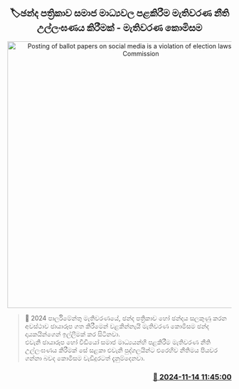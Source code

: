 <p align='center'><b><h2 align='center' title='Posting of ballot papers on social media is a violation of election laws - Election Commission'>🏷ඡන්ද පත්‍රිකාව සමාජ මාධ්‍යවල පළකිරීම මැතිවරණ නීති උල්ලංඝණය කිරීමක් - මැතිවරණ කොමිසම</h2></b></p>
<p align='center'><img src='https://helakuru.sgp1.cdn.digitaloceanspaces.com/esana/images/lib/election-commission-398934.jpg' width='600' alt='Posting of ballot papers on social media is a violation of election laws - Election Commission'></p>

>📝 2024 පාර්ලිමේන්තු මැතිවරණයේ, ඡන්ද පත්‍රිකාව හෝ ඡන්දය සලකුණු කරන අවස්ථාව ඡායාරූප ගත කිරීමෙන් වළකින්නැයි මැතිවරණ කොමිසම ඡන්ද දායකයින්ගෙන් ඉල්ලීමක් කර සිටිනවා.<br>එවැනි ඡායාරූප හෝ වීඩියෝ සමාජ මාධ්‍යයන්හි පළකිරීම මැතිවරණ නීති උල්ලංඝණය කිරීමක් සේ සළකා එවැනි පුද්ගලයින්ට එරෙහිව නීතිමය පියවර ගන්නා බවද කොමිසම වැඩිදුරටත් දැනුම්දෙනවා.<br>

<h3 align='right'><a href='https://www.helakuru.lk/esana/p/105034/'>📅 2024-11-14 11:45:00</a></h3>
